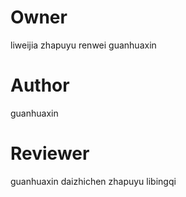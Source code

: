 # Owner
liweijia
zhapuyu
renwei
guanhuaxin

# Author 
guanhuaxin

# Reviewer
guanhuaxin
daizhichen
zhapuyu
libingqi